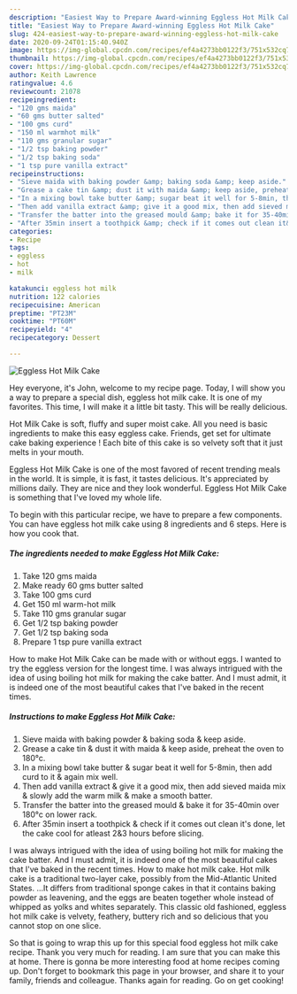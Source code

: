 ```yaml
---
description: "Easiest Way to Prepare Award-winning Eggless Hot Milk Cake"
title: "Easiest Way to Prepare Award-winning Eggless Hot Milk Cake"
slug: 424-easiest-way-to-prepare-award-winning-eggless-hot-milk-cake
date: 2020-09-24T01:15:40.940Z
image: https://img-global.cpcdn.com/recipes/ef4a4273bb0122f3/751x532cq70/eggless-hot-milk-cake-recipe-main-photo.jpg
thumbnail: https://img-global.cpcdn.com/recipes/ef4a4273bb0122f3/751x532cq70/eggless-hot-milk-cake-recipe-main-photo.jpg
cover: https://img-global.cpcdn.com/recipes/ef4a4273bb0122f3/751x532cq70/eggless-hot-milk-cake-recipe-main-photo.jpg
author: Keith Lawrence
ratingvalue: 4.6
reviewcount: 21078
recipeingredient:
- "120 gms maida"
- "60 gms butter salted"
- "100 gms curd"
- "150 ml warmhot milk"
- "110 gms granular sugar"
- "1/2 tsp baking powder"
- "1/2 tsp baking soda"
- "1 tsp pure vanilla extract"
recipeinstructions:
- "Sieve maida with baking powder &amp; baking soda &amp; keep aside."
- "Grease a cake tin &amp; dust it with maida &amp; keep aside, preheat the oven to 180°c."
- "In a mixing bowl take butter &amp; sugar beat it well for 5-8min, then add curd to it &amp; again mix well."
- "Then add vanilla extract &amp; give it a good mix, then add sieved maida mix &amp; slowly add the warm milk &amp; make a smooth batter."
- "Transfer the batter into the greased mould &amp; bake it for 35-40min over 180°c on lower rack."
- "After 35min insert a toothpick &amp; check if it comes out clean it&#39;s done, let the cake cool for atleast 2&amp;3 hours before slicing."
categories:
- Recipe
tags:
- eggless
- hot
- milk

katakunci: eggless hot milk 
nutrition: 122 calories
recipecuisine: American
preptime: "PT23M"
cooktime: "PT60M"
recipeyield: "4"
recipecategory: Dessert

---
```



![Eggless Hot Milk Cake](https://img-global.cpcdn.com/recipes/ef4a4273bb0122f3/751x532cq70/eggless-hot-milk-cake-recipe-main-photo.jpg)

Hey everyone, it's John, welcome to my recipe page. Today, I will show you a way to prepare a special dish, eggless hot milk cake. It is one of my favorites. This time, I will make it a little bit tasty. This will be really delicious.

Hot Milk Cake is soft, fluffy and super moist cake. All you need is basic ingredients to make this easy eggless cake. Friends, get set for ultimate cake baking experience ! Each bite of this cake is so velvety soft that it just melts in your mouth.

Eggless Hot Milk Cake is one of the most favored of recent trending meals in the world. It is simple, it is fast, it tastes delicious. It's appreciated by millions daily. They are nice and they look wonderful. Eggless Hot Milk Cake is something that I've loved my whole life.


To begin with this particular recipe, we have to prepare a few components. You can have eggless hot milk cake using 8 ingredients and 6 steps. Here is how you cook that.

<!--inarticleads1-->

##### The ingredients needed to make Eggless Hot Milk Cake:

1. Take 120 gms maida
1. Make ready 60 gms butter salted
1. Take 100 gms curd
1. Get 150 ml warm-hot milk
1. Take 110 gms granular sugar
1. Get 1/2 tsp baking powder
1. Get 1/2 tsp baking soda
1. Prepare 1 tsp pure vanilla extract


How to make Hot Milk Cake can be made with or without eggs. I wanted to try the eggless version for the longest time. I was always intrigued with the idea of using boiling hot milk for making the cake batter. And I must admit, it is indeed one of the most beautiful cakes that I&#39;ve baked in the recent times. 

<!--inarticleads2-->

##### Instructions to make Eggless Hot Milk Cake:

1. Sieve maida with baking powder &amp; baking soda &amp; keep aside.
1. Grease a cake tin &amp; dust it with maida &amp; keep aside, preheat the oven to 180°c.
1. In a mixing bowl take butter &amp; sugar beat it well for 5-8min, then add curd to it &amp; again mix well.
1. Then add vanilla extract &amp; give it a good mix, then add sieved maida mix &amp; slowly add the warm milk &amp; make a smooth batter.
1. Transfer the batter into the greased mould &amp; bake it for 35-40min over 180°c on lower rack.
1. After 35min insert a toothpick &amp; check if it comes out clean it&#39;s done, let the cake cool for atleast 2&amp;3 hours before slicing.


I was always intrigued with the idea of using boiling hot milk for making the cake batter. And I must admit, it is indeed one of the most beautiful cakes that I&#39;ve baked in the recent times. How to make hot milk cake. Hot milk cake is a traditional two-layer cake, possibly from the Mid-Atlantic United States. …It differs from traditional sponge cakes in that it contains baking powder as leavening, and the eggs are beaten together whole instead of whipped as yolks and whites separately. This classic old fashioned, eggless hot milk cake is velvety, feathery, buttery rich and so delicious that you cannot stop on one slice. 

So that is going to wrap this up for this special food eggless hot milk cake recipe. Thank you very much for reading. I am sure that you can make this at home. There is gonna be more interesting food at home recipes coming up. Don't forget to bookmark this page in your browser, and share it to your family, friends and colleague. Thanks again for reading. Go on get cooking!

